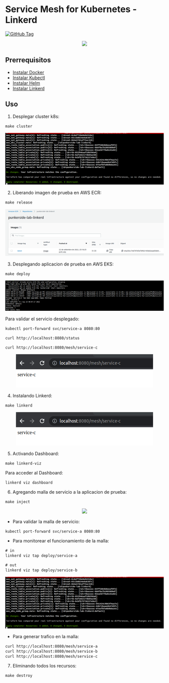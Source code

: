 # Service Mesh for Kubernetes - Linkerd

[![GitHub Tag](https://img.shields.io/github/tag-date/punkerside/linkerd.svg?style=plastic)](https://github.com/punkerside/linkerd/tags/)

<p align="center">
  <img src="docs/control-plane.png">
</p>

## **Prerrequisitos**

* [Instalar Docker](https://docs.docker.com/engine/install/)
* [Instalar Kubectl](https://kubernetes.io/docs/tasks/tools/install-kubectl-linux/)
* [Instalar Helm](https://helm.sh/docs/intro/install/)
* [Instalar Linkerd](https://linkerd.io/2.11/getting-started/)

## **Uso**

1. Desplegar cluster k8s:

```console
make cluster
```

<p align="center">
  <img src="docs/img_01.png">
</p>

2. Liberando imagen de prueba en AWS ECR:

```console
make release
```

<p align="center">
  <img src="docs/img_02.png">
</p>

3. Desplegando aplicacion de prueba en AWS EKS:

```console
make deploy
```

<p align="center">
  <img src="docs/img_03.png">
</p>

Para validar el servicio desplegado:

```console
kubectl port-forward svc/service-a 8080:80
```

```console
curl http://localhost:8080/status
```
```console
curl http://localhost:8080/mesh/service-c
```

<p align="center">
  <img src="docs/img_04.png">
</p>

4. Instalando Linkerd:

```console
make linkerd
```

<p align="center">
  <img src="docs/img_04.PNG">
</p>

5. Activando Dashboard:

```console
make linkerd-viz
```

Para acceder al Dashboard:

```console
linkerd viz dashboard
```

6. Agregando malla de servicio a la aplicacion de prueba:

```console
make inject
```

<p align="center">
  <img src="docs/img_05.PNG">
</p>

* Para validar la malla de servicio:

```console
kubectl port-forward svc/service-a 8080:80
```

* Para monitorear el funcionamiento de la malla:

```console
# in
linkerd viz tap deploy/service-a
```

```console
# out
linkerd viz tap deploy/service-b
```

<p align="center">
  <img src="docs/img_01.PNG">
</p>

* Para generar trafico en la malla:

```console
curl http://localhost:8080/mesh/service-a
curl http://localhost:8080/mesh/service-b
curl http://localhost:8080/mesh/service-c
```

7. Eliminando todos los recursos:

```console
make destroy
```